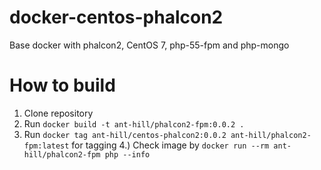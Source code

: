 # docker-centos-phalcon2

Base docker with phalcon2, CentOS 7, php-55-fpm and php-mongo

# How to build

1. Clone repository
2. Run ` docker build -t ant-hill/phalcon2-fpm:0.0.2 . ` 
3. Run ` docker tag ant-hill/centos-phalcon2:0.0.2 ant-hill/phalcon2-fpm:latest ` for tagging
4.) Check image by ` docker run --rm ant-hill/phalcon2-fpm php --info `
